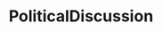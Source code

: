 ---
title: PoliticalDiscussion
crosslinks:
- PoliticalOpinions
- AskHistorians
- explainlikeimfive
- IAmA
- europe
- politics
- NeutralPolitics
---